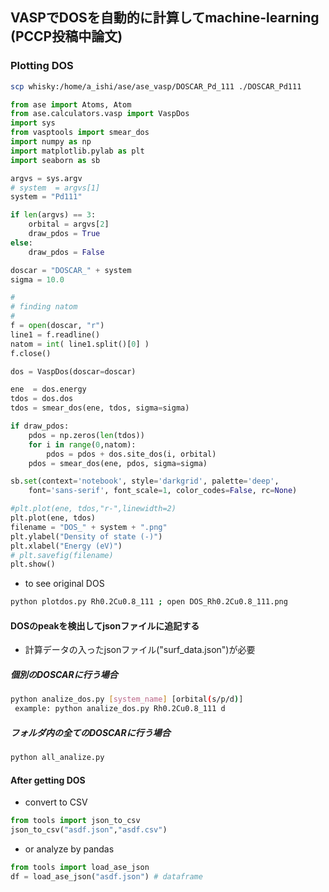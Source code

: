 ## VASPでDOSを自動的に計算してmachine-learning (PCCP投稿中論文)
### Plotting DOS

```bash {cmd="/bin/bash"}
scp whisky:/home/a_ishi/ase/ase_vasp/DOSCAR_Pd_111 ./DOSCAR_Pd111
```

```python {cmd="/Users/ishi/.pyenv/shims/python"}
from ase import Atoms, Atom
from ase.calculators.vasp import VaspDos
import sys
from vasptools import smear_dos
import numpy as np
import matplotlib.pylab as plt
import seaborn as sb

argvs = sys.argv
# system  = argvs[1]
system = "Pd111"

if len(argvs) == 3:
	orbital = argvs[2]
	draw_pdos = True
else:
	draw_pdos = False

doscar = "DOSCAR_" + system
sigma = 10.0

#
# finding natom
#
f = open(doscar, "r")
line1 = f.readline()
natom = int( line1.split()[0] )
f.close()

dos = VaspDos(doscar=doscar)

ene  = dos.energy
tdos = dos.dos
tdos = smear_dos(ene, tdos, sigma=sigma)

if draw_pdos:
	pdos = np.zeros(len(tdos))
	for i in range(0,natom):
		pdos = pdos + dos.site_dos(i, orbital)
	pdos = smear_dos(ene, pdos, sigma=sigma)

sb.set(context='notebook', style='darkgrid', palette='deep',
    font='sans-serif', font_scale=1, color_codes=False, rc=None)

#plt.plot(ene, tdos,"r-",linewidth=2)
plt.plot(ene, tdos)
filename = "DOS_" + system + ".png"
plt.ylabel("Density of state (-)")
plt.xlabel("Energy (eV)")
# plt.savefig(filename)
plt.show()
```

* to see original DOS
```bash
python plotdos.py Rh0.2Cu0.8_111 ; open DOS_Rh0.2Cu0.8_111.png
```

#### DOSのpeakを検出してjsonファイルに追記する
* 計算データの入ったjsonファイル("surf_data.json")が必要

##### 個別のDOSCARに行う場合
```bash
python analize_dos.py [system_name] [orbital(s/p/d)]
 example: python analize_dos.py Rh0.2Cu0.8_111 d
```

##### フォルダ内の全てのDOSCARに行う場合
```bash
python all_analize.py
```

#### After getting DOS
* convert to CSV
```python
from tools import json_to_csv
json_to_csv("asdf.json","asdf.csv")
```
* or analyze by pandas
```python
from tools import load_ase_json
df = load_ase_json("asdf.json") # dataframe
```

